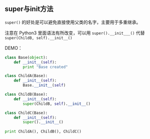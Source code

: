 ## super与init方法

`super()` 的好处是可以避免直接使用父类的名字，主要用于多重继承。

注意在 Python3 里面语法有所改变，可以用 `super().__init___()` 代替 `super(ChildB, self).__init__()`

DEMO：

```python
class Base(object):
    def __init__(self):
        print "Base created"

class ChildA(Base):
    def __init__(self):
        Base.__init__(self)

class ChildB(Base):
    def __init__(self):
        super(ChildB, self).__init__()

class ChildC(Base):
    def __init__(self):
        super().__init__()
        
print ChildA(), ChildB(), ChildC()
```

